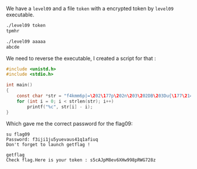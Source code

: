 We have a `level09` and a file `token` with a encrypted token by `level09` executable.
```bash
./level09 token
tpmhr

./level09 aaaaa
abcde
```

We need to reverse the executable, I created a script for that :
```c
#include <unistd.h>
#include <stdio.h>

int main()
{
    const char *str = "f4kmm6p|=\202\177p\202n\203\202DB\203Du{\177\214\211";
    for (int i = 0; i < strlen(str); i++)
        printf("%c", str[i] - i);
}

```

Which gave me the correct password for the flag09:
```
su flag09
Password: f3iji1ju5yuevaus41q1afiuq
Don't forget to launch getflag !
```

```
getflag
Check flag.Here is your token : s5cAJpM8ev6XHw998pRWG728z
```

